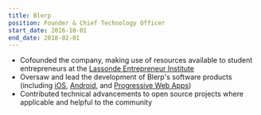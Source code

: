 ```yaml
---
title: Blerp
position: Founder & Chief Technology Officer
start_date: 2016-10-01
end_date: 2018-02-01
---
```


- Cofounded the company, making use of resources available to student entrepreneurs at the [Lassonde Entrepreneur Institute](https://lassonde.utah.edu/)
- Oversaw and lead the development of Blerp's software products (including [iOS](https://apps.apple.com/us/app/blerp-sound-bite-search-and-audio-meme-messaging/id1235261552), [Android](https://play.google.com/store/apps/details?id=com.lolibe.blerp), and [Progressive Web Apps](https://blerp.com/))
- Contributed technical advancements to open source projects where applicable and helpful to the community
